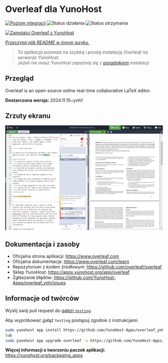 <!--
To README zostało automatycznie wygenerowane przez <https://github.com/YunoHost/apps/tree/master/tools/readme_generator>
Nie powinno być ono edytowane ręcznie.
-->

# Overleaf dla YunoHost

[![Poziom integracji](https://apps.yunohost.org/badge/integration/overleaf)](https://ci-apps.yunohost.org/ci/apps/overleaf/)
![Status działania](https://apps.yunohost.org/badge/state/overleaf)
![Status utrzymania](https://apps.yunohost.org/badge/maintained/overleaf)

[![Zainstaluj Overleaf z YunoHost](https://install-app.yunohost.org/install-with-yunohost.svg)](https://install-app.yunohost.org/?app=overleaf)

*[Przeczytaj plik README w innym języku.](./ALL_README.md)*

> *Ta aplikacja pozwala na szybką i prostą instalację Overleaf na serwerze YunoHost.*  
> *Jeżeli nie masz YunoHost zapoznaj się z [poradnikiem](https://yunohost.org/install) instalacji.*

## Przegląd

Overleaf is an open-source online real-time collaborative LaTeX editor.


**Dostarczona wersja:** 2024.11.15~ynh1

## Zrzuty ekranu

![Zrzut ekranu z Overleaf](./doc/screenshots/screenshot.png)

## Dokumentacja i zasoby

- Oficjalna strona aplikacji: <https://www.overleaf.com>
- Oficjalna dokumentacja: <https://www.overleaf.com/learn>
- Repozytorium z kodem źródłowym: <https://github.com/overleaf/overleaf>
- Sklep YunoHost: <https://apps.yunohost.org/app/overleaf>
- Zgłaszanie błędów: <https://github.com/YunoHost-Apps/overleaf_ynh/issues>

## Informacje od twórców

Wyślij swój pull request do [gałęzi `testing`](https://github.com/YunoHost-Apps/overleaf_ynh/tree/testing).

Aby wypróbować gałąź `testing` postępuj zgodnie z instrukcjami:

```bash
sudo yunohost app install https://github.com/YunoHost-Apps/overleaf_ynh/tree/testing --debug
lub
sudo yunohost app upgrade overleaf -u https://github.com/YunoHost-Apps/overleaf_ynh/tree/testing --debug
```

**Więcej informacji o tworzeniu paczek aplikacji:** <https://yunohost.org/packaging_apps>
